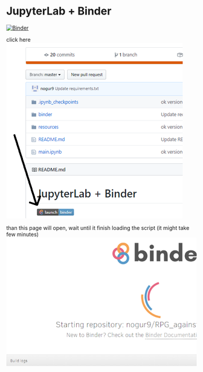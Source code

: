 # JupyterLab + Binder

[![Binder](http://mybinder.org/badge_logo.svg)](https://mybinder.org/v2/gh/nogur9/RPG_against_covid19.git/master?filepath=lab)

click here
![Image description](/readme/0.png)

than this page will open, wait until it finish loading the script (it might take few minutes)
![Image description](/readme/1.png)

